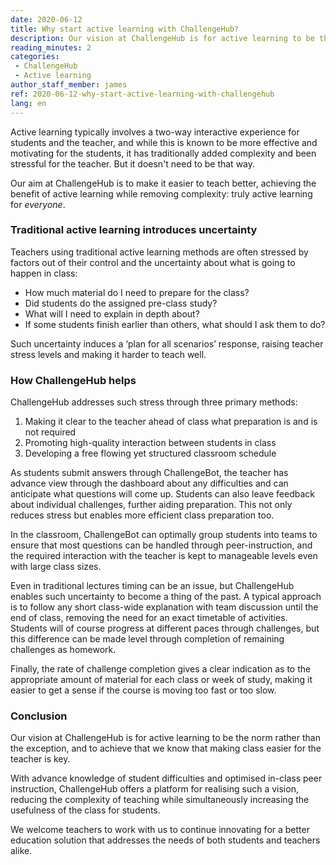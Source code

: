 ```yaml
---
date: 2020-06-12
title: Why start active learning with ChallengeHub?
description: Our vision at ChallengeHub is for active learning to be the norm rather than the exception, and to achieve that we know that making class easier for the teacher is key.
reading_minutes: 2
categories:
 - ChallengeHub
 - Active learning
author_staff_member: james
ref: 2020-06-12-why-start-active-learning-with-challengehub
lang: en
---
```


Active learning typically involves a two-way interactive experience for students and the teacher,
and while this is known to be more effective and motivating for the students,
it has traditionally added complexity and been stressful for the teacher.
But it doesn't need to be that way.

Our aim at ChallengeHub is to make it easier to teach better,
achieving the benefit of active learning while removing complexity:
truly active learning for _everyone_.

### Traditional active learning introduces uncertainty

Teachers using traditional active learning methods are often stressed by factors
out of their control and the uncertainty about what is going to happen in class:

- How much material do I need to prepare for the class?
- Did students do the assigned pre-class study?
- What will I need to explain in depth about?
- If some students finish earlier than others, what should I ask them to do?

Such uncertainty induces a ‘plan for all scenarios’ response,
raising teacher stress levels and making it harder to teach well.

### How ChallengeHub helps

ChallengeHub addresses such stress through three primary methods:

1. Making it clear to the teacher ahead of class what preparation is and is not required
1. Promoting high-quality interaction between students in class
1. Developing a free flowing yet structured classroom schedule

As students submit answers through ChallengeBot,
the teacher has advance view through the dashboard about any difficulties
and can anticipate what questions will come up.
Students can also leave feedback about individual challenges,
further aiding preparation.
This not only reduces stress but enables more efficient class preparation too.

In the classroom, ChallengeBot can optimally group students into teams
to ensure that most questions can be handled through peer-instruction,
and the required interaction with the teacher is kept to manageable levels
even with large class sizes.

Even in traditional lectures timing can be an issue,
but ChallengeHub enables such uncertainty to become a thing of the past.
A typical approach is to follow any short class-wide explanation with team discussion
until the end of class,
removing the need for an exact timetable of activities.
Students will of course progress at different paces through challenges,
but this difference can be made level through completion of remaining challenges as homework.

Finally, the rate of challenge completion gives a clear indication
as to the appropriate amount of material for each class or week of study,
making it easier to get a sense if the course is moving too fast or too slow.

### Conclusion

Our vision at ChallengeHub is for active learning to be the norm rather than the exception,
and to achieve that we know that making class easier for the teacher is key.

With advance knowledge of student difficulties and optimised in-class peer instruction,
ChallengeHub offers a platform for realising such a vision,
reducing the complexity of teaching while simultaneously increasing
the usefulness of the class for students.

We welcome teachers to work with us to continue
innovating for a better education solution that addresses
the needs of both students and teachers alike.
